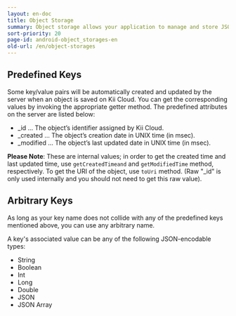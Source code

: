 ```yaml
---
layout: en-doc
title: Object Storage
summary: Object storage allows your application to manage and store JSON-style objects with arbitrary key/value pairs. You can freely define your objects by adding any JSON-encodable data without ever having to do any server-side customization.
sort-priority: 20
page-id: android-object_storages-en
old-url: /en/object-storages
---
```

## Predefined Keys

Some key/value pairs will be automatically created and updated by the server when an object is saved on Kii Cloud.  You can get the corresponding values by invoking the appropriate getter method. The predefined attributes on the server are listed below:

 * \_id ... The object’s identifier assigned by Kii Cloud.
 * \_created ... The object’s creation date in UNIX time (in msec).
 * \_modified ... The object’s last updated date in UNIX time (in msec).

**Please Note**: These are internal values; in order to get the created time and last updated time, use `getCreatedTimeand` and `getModifiedTime` method, respectively.  To get the URI of the object, use `toUri` method.  (Raw "_id" is only used internally and you should not need to get this raw value).


## Arbitrary Keys

As long as your key name does not collide with any of the predefined keys mentioned above, you can use any arbitrary name.

A key's associated value can be any of the following JSON-encodable types:

 * String
 * Boolean
 * Int
 * Long
 * Double
 * JSON
 * JSON Array
